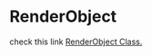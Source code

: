 # RenderObject

check this link <a href='https://api.flutter.dev/flutter/rendering/RenderObject-class.html'>RenderObject Class.</a>